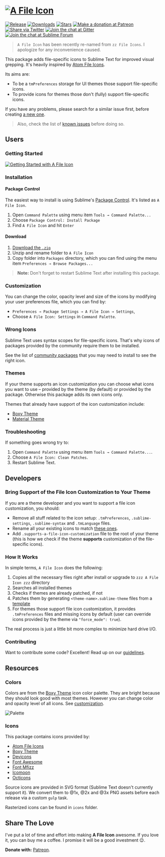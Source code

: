 # [![A File Icon][img-logo]][downloads]

[![Release][img-release]][release]
[![Downloads][img-downloads]][downloads]
[![Stars][img-stars]][stars]
[![Make a donation at Patreon][img-patreon]][patreon]
[![Share via Twitter][img-twitter]][twitter]
[![Join the chat at Gitter][img-gitter]][gitter]
[![Join the chat at Sublime Forum][img-forum]][forum]

> `A File Icon` has been recently re-named from `zz File Icons`. I apologize for any inconvenience caused.

This package adds file-specific icons to Sublime Text for improved visual grepping. It's heavily inspired by [Atom File Icons][atom-file-icons].

Its aims are:

* To be a `tmPreferences` storage for UI themes those support file-specific icons.
* To provide icons for themes those don't (fully) support file-specific icons.

If you have any problems, please search for a similar issue first, before creating [a new one][new-issue]. 

> Also, check the list of [known issues][known-issues] before doing so.

## Users

### Getting Started

[![Getting Started with A File Icon][img-getting-started]][getting-started]

### Installation

#### Package Control

The easiest way to install is using Sublime's [Package Control][downloads]. It's listed as `A File Icon`.

1. Open `Command Palette` using menu item `Tools → Command Palette...`
2. Choose `Package Control: Install Package`
3. Find `A File Icon` and hit `Enter`

#### Download

1. [Download the `.zip`][release]
2. Unzip and rename folder to `A File Icon`
3. Copy folder into `Packages` directory, which you can find using the menu item `Preferences → Browse Packages...`

> **Note:** Don't forget to restart Sublime Text after installing this package. 

### Customization

You can change the color, opacity level and size of the icons by modifying your user preferences file, which you can find by:

* `Preferences → Package Settings → A File Icon → Settings`,
* Choose `A File Icon: Settings` in `Command Palette`.

### Wrong Icons

Sublime Text uses syntax scopes for file-specific icons. That's why icons of packages provided by the community require them to be installed.

See the list of [community packages][packages] that you may need to install to see the right icon.

### Themes

If your theme supports an icon customization you can choose what icons you want to use – provided by the theme (by default) or provided by the package. Otherwise this package adds its own icons only.

Themes that already have support of the icon customization include:

* [Boxy Theme][boxy-theme]
* [Material Theme][material-theme]

### Troubleshooting

If something goes wrong try to:

1. Open `Command Palette` using menu item `Tools → Command Palette...`.
2. Choose `A File Icon: Clean Patches`.
3. Restart Sublime Text.

## Developers

### Bring Support of the File Icon Customization to Your Theme

If you are a theme developer and you want to support a file icon customization, you should:

* Remove all stuff related to the icon setup: `.tmPreferences`, `.sublime-settings`, `.sublime-syntax` and `.tmLanguage` files.
* Rename all your existing icons to match [these ones][icons].
* Add `.supports-a-file-icon-customization` file to the root of your theme (this is how we check if the theme **supports** customization of the file-specific icons).

### How It Works

In simple terms, `A File Icon` does the following:

1. Copies all the necessary files right after install or upgrade to `zzz A File Icon zzz` directory
2. Searches all installed themes
3. Checks if themes are already patched, if not
4. Patches them by generating `<theme-name>.sublime-theme` files from a [template][template]
5. For themes those support file icon customization, it provides `.tmPreferences` files and missing icons by default (user can override icons provided by the theme via `"force_mode": true`).

The real process is just a little bit more complex to minimize hard drive I/O.

### Contributing

Want to contribute some code? Excellent! Read up on our [guidelines][contributing].

## Resources

### Colors

Colors are from the [Boxy Theme][boxy-theme] icon color palette. They are bright because they should look good with most themes. However you can change color and opacity level of all icons. See [customization][customization].

![Palette][img-palette]

### Icons

This package contains icons provided by:

- [Atom File Icons][atom-file-icons]
- [Boxy Theme][boxy-theme]
- [Devicons][devicons]
- [Font Awesome][font-awesome]
- [Font Mfizz][font-mfizz]
- [Icomoon][icomoon]
- [Octicons][octicons]

Source icons are provided in SVG format (Sublime Text doesn't currently support it). We convert them to @1x, @2x and @3x PNG assets before each release via a custom `gulp` task. 

Rasterized icons can be found in `icons` folder.

## Share The Love

I've put a lot of time and effort into making **A File Icon** awesome. If you love it, you can buy me a coffee. I promise it will be a good investment 😉.

**Donate with:** [Patreon][patreon].

<!-- Resources -->

[atom-file-icons]: https://github.com/file-icons/atom
[boxy-theme]: https://github.com/ihodev/sublime-boxy
[devicons]: http://vorillaz.github.io/devicons/#/main
[font-awesome]: http://fontawesome.io/
[font-mfizz]: http://fizzed.com/oss/font-mfizz
[icomoon]: https://icomoon.io/
[material-theme]: https://github.com/equinusocio/material-theme
[octicons]: https://octicons.github.com/

<!-- Misc -->

[changelog]: https://github.com/ihodev/a-file-icon/blob/dev/CHANGELOG.md
[coming-soon]: https://github.com/wbond/package_control_channel/pull/6109
[contributing]: https://github.com/ihodev/a-file-icon/blob/dev/.github/CONTRIBUTING.md
[customization]: https://github.com/ihodev/a-file-icon#customization
[downloads]: https://packagecontrol.io/packages/A%20File%20Icon
[forum]: https://forum.sublimetext.com/t/a-file-icon-sublime-file-specific-icons-for-improved-visual-grepping/25874
[getting-started]: https://youtu.be/aTpuEhVHASw 'Watch "Getting Started with A File Icon" on YouTube'
[gitter]: https://gitter.im/a-file-icon/Lobby
[icons]: https://github.com/ihodev/a-file-icon/tree/dev/icons/multi
[known-issues]: https://github.com/ihodev/a-file-icon/labels/known%20issue
[new-issue]: https://github.com/ihodev/a-file-icon/issues/new
[packages]: https://github.com/ihodev/a-file-icon/blob/dev/PACKAGES.md
[patreon]: https://www.patreon.com/ihodev
[release]: https://github.com/ihodev/a-file-icon/releases
[stars]: https://github.com/ihodev/a-file-icon/stargazers
[template]: https://github.com/ihodev/a-file-icon/blob/dev/common/templates/theme.py
[issues]: https://github.com/ihodev/a-file-icon/issues
[twitter]: https://twitter.com/intent/tweet?hashtags=sublimetext%2C%20file%2C%20icons&ref_src=twsrc%5Etfw&text=A%20File%20Icon%20%E2%80%93%20Sublime%20file%20icons%20for%20improved%20visual%20grepping%20%F0%9F%8E%89&tw_p=tweetbutton&url=https%3A%2F%2Fgithub.com%2Fihodev%2Fa-file-icon&via=ihodev

<!-- Assets -->

[img-downloads]: https://img.shields.io/packagecontrol/dt/A%20File%20Icon.svg?style=flat-squaremaxAge=86400
[img-forum]: https://cdn.rawgit.com/ihodev/a-file-icon/dev/media/forum-shield.svg
[img-getting-started]: https://cdn.rawgit.com/ihodev/a-file-icon/dev/media/getting-started.jpg
[img-gitter]: https://cdn.rawgit.com/ihodev/a-file-icon/dev/media/gitter-shield.svg
[img-logo]: https://cdn.rawgit.com/ihodev/a-file-icon/dev/media/logo.png
[img-palette]: https://cdn.rawgit.com/ihodev/a-file-icon/dev/media/palette.png
[img-patreon]: https://cdn.rawgit.com/ihodev/a-file-icon/dev/media/donate-shield.svg
[img-release]: https://img.shields.io/github/release/ihodev/a-file-icon.svg?style=flat-square&colorB=497CE3&maxAge=86400
[img-stars]: https://cdn.rawgit.com/ihodev/a-file-icon/dev/media/star-shield.svg
[img-twitter]: https://cdn.rawgit.com/ihodev/a-file-icon/dev/media/twitter-shield.svg

